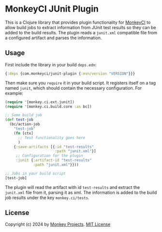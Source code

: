 # MonkeyCI JUnit Plugin

This is a Clojure library that provides plugin functionality for [MonkeyCI](https://monkeyci.com)
to allow build jobs to extract information from JUnit test results so they can be added to the
build results.  The plugin reads a `junit.xml` compatible file from a configured artifact and
parses the information.

## Usage

First include the library in your build `deps.edn`:

```clojure
{:deps {com.monkeyci/junit-plugin {:mvn/version "VERSION"}}}
```

Then make sure you `require` it in your build script.  It registers itself on a tag
named `junit`, which should contain the necessary configuration.  For example:

```clojure
(require '[monkey.ci.ext.junit])
(require '[monkey.ci.build.core :as bc])

;; Some build job
(def test-job
  (bc/action-job
    "test-job"
    (fn [ctx]
      ;; Test functionality goes here
      )
    {:save-artifacts [{:id "test-results"
                       :path "junit.xml"}]
     ;; Configuration for the plugin
     :junit {:artifact-id "test-results"
             :path "junit.xml"}}))

;; Jobs in your build script
[test-job]
```

The plugin will read the artifact with id `test-results` and extract the `junit.xml` file
from it, parsing it as xml.  The information is added to the build job results under the
key `monkey.ci/tests`.

## License

Copyright (c) 2024 by [Monkey Projects](https://www.monkey-projects.be).
[MIT License](LICENSE)
